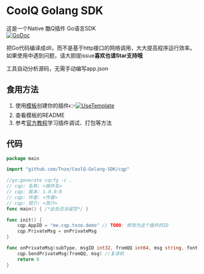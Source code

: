 # CoolQ Golang SDK
这是一个Native 酷Q插件 Go语言SDK  
[![GoDoc](https://godoc.org/github.com/Tnze/CoolQ-Golang-SDK/cqp?status.svg)](https://godoc.org/github.com/Tnze/CoolQ-Golang-SDK/cqp)

把Go代码编译成dll，而不是基于http接口的网络调用，大大提高程序运行效率。  
如果使用中遇到问题，请大胆提issue**喜欢也请Star支持哦** 

工具自动分析源码，无需手动编写app.json

## 食用方法
1. 使用[模板](https://github.com/Tnze/CoolQ-Golang-Plugin)创建你的插件👉[![UseTemplate](https://img.shields.io/badge/-Use_Template-success)](https://github.com/Tnze/CoolQ-Golang-Plugin/generate)
1. 查看模板的README
1. 参考[官方教程](https://d.cqp.me/Pro/开发/快速入门)学习插件调试、打包等方法

## 代码
```go
package main

import "github.com/Tnze/CoolQ-Golang-SDK/cqp"

//go:generate cqcfg -c .
// cqp: 名称: <插件名>
// cqp: 版本: 1.0.0:0
// cqp: 作者: <作者>
// cqp: 简介: <简介>
func main() { /*此处应当留空*/ }

func init() {
	cqp.AppID = "me.cqp.tnze.demo" // TODO: 修改为这个插件的ID
	cqp.PrivateMsg = onPrivateMsg
}

func onPrivateMsg(subType, msgID int32, fromQQ int64, msg string, font int32) int32 {
	cqp.SendPrivateMsg(fromQQ, msg) //复读机
	return 0
}
```